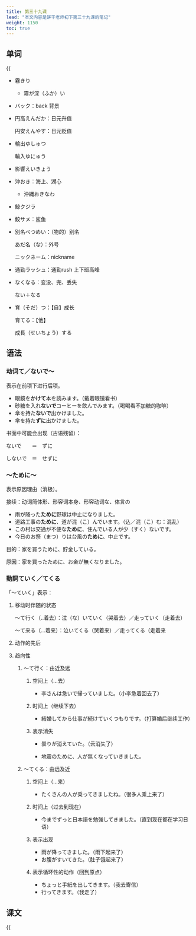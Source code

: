 ```yaml
---
title: 第三十九课
lead: "本文内容是饼干老师初下第三十九课的笔记"
weight: 1150
toc: true
---
```


## 单词

{{<audio src="https://tellyouwhat-static-1251995834.cos.ap-chongqing.myqcloud.com/audios/cs_danci/39第三十九课.mp3">}}

- 霧きり

  - 霧が深（ふか）い

- バック：back 背景

- 円高えんだか：日元升值

  円安えんやす：日元贬值

- 輸出ゆしゅつ

  輸入ゆにゅう

- 影響えいきょう

- 沖おき：海上、湖心

  - 沖縄おきなわ

- 鯨クジラ

- 鮫サメ：鲨鱼

- 別名べつめい：（物的）别名

  あだ名（な）：外号

  ニックネーム：nickname

- 通勤ラッシュ：通勤rush 上下班高峰

- なくなる：变没、完、丢失

  ない＋なる

- 育（そだ）つ：【自】成长

  育てる：【他】

  成長（せいちょう）する

## 语法

### 动词て／ないで～

表示在前项下进行后项。

- 眼鏡を**かけて**本を読みます。（戴着眼镜看书）
- 砂糖を入れ**ないで**コーヒーを飲んでみます。（喝喝看不加糖的咖啡）
- 傘を持た**ないで**出かけました。
- 傘を持た**ずに**出かけました。

书面中可能会出现（古语残留）：

ないで　　＝　ずに

しないで　＝　せずに

### ～ために～

表示原因理由（消极）。

接续：动词简体形、形容词本身、形容动词な、体言の

- 雨が降った**ために**野球は中止になりました。
- 道路工事の**ために**、道が混（こ）んでいます。（込／混（こ）む：混乱）
- この村は交通が不便な**ために**、住んでいる人が少（すく）ないです。
- 今日のお祭（まつ）りは台風の**ために**、中止です。

目的：家を買うために、貯金している。

原因：家を買ったために、お金が無くなりました。

### 動詞ていく／てくる

「～ていく」表示：

1. 移动时伴随的状态

   ～て行く（..着去）：泣（な）いていく（哭着去）／走っていく（走着去）

   ～て来る（…着来）：泣いてくる（哭着来）／走ってくる（走着来

2. 动作的先后

3. 趋向性

   1. ～て行く：由近及远

      1. 空间上（...去）
         - 李さんは急いで帰っていました。（小李急着回去了）

      2. 时间上（继续下去）

         - 結婚してから仕事が続けていくつもりです。（打算婚后继续工作）

      3. 表示消失

         - 曇りが消えていた。（云消失了）

         - 地震のために、人が無くなっていきました。

   2. ～てくる：由远及近

      1. 空间上（...来）
         - たくさんの人が乗ってきましたね。（很多人乘上来了）

      2. 时间上（过去到现在）
         - 今までずっと日本語を勉強してきました。（直到现在都在学习日语）

      3. 表示出现
         - 雨が降ってきました。（雨下起来了）
         - お腹がすいてきた。（肚子饿起来了）
      4. 表示循环性的动作（回到原点）
         - ちょっと手紙を出してきます。（我去寄信）
         - 行ってきます。（我走了）

## 课文

{{<audio src="https://tellyouwhat-static-1251995834.cos.ap-chongqing.myqcloud.com/audios/cs_kewen/37-42课 新标日初级课文/Lesson39.mp3">}}
